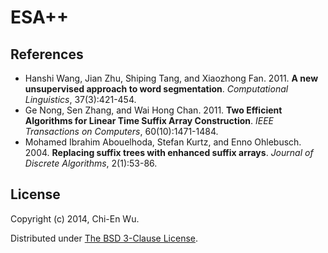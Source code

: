 # ESA++


## References

* Hanshi Wang, Jian Zhu, Shiping Tang, and Xiaozhong Fan. 2011. **A new unsupervised approach to word segmentation**. _Computational Linguistics_, 37(3):421-454.
* Ge Nong, Sen Zhang, and Wai Hong Chan. 2011. **Two Efficient Algorithms for Linear Time Suffix Array Construction**. _IEEE Transactions on Computers_, 60(10):1471-1484.
* Mohamed Ibrahim Abouelhoda, Stefan Kurtz, and Enno Ohlebusch. 2004. **Replacing suffix trees with enhanced suffix arrays**. _Journal of Discrete Algorithms_, 2(1):53-86. 


## License

Copyright (c) 2014, Chi-En Wu.

Distributed under [The BSD 3-Clause License](http://opensource.org/licenses/BSD-3-Clause).
